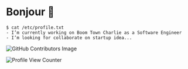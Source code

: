 # Bonjour 👋
```console
$ cat /etc/profile.txt 
- I’m currently working on Boom Town Charlie as a Software Engineer
- I’m looking for collaborate on startup idea...

```
![GitHub Contributors Image](https://contrib.rocks/image?repo=dlintin/https://github.com/python/cpython)


![Profile View Counter](https://komarev.com/ghpvc/?username=dlintin)
